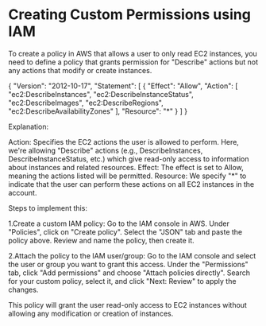 # Creating Custom Permissions using IAM

To create a policy in AWS that allows a user to only read EC2 instances, you need to define a policy that grants permission for "Describe" actions but not any actions that modify or create instances.

{
  "Version": "2012-10-17",
  "Statement": [
    {
      "Effect": "Allow",
      "Action": [
        "ec2:DescribeInstances",
        "ec2:DescribeInstanceStatus",
        "ec2:DescribeImages",
        "ec2:DescribeRegions",
        "ec2:DescribeAvailabilityZones"
      ],
      "Resource": "*"
    }
  ]
}

Explanation:

  Action: Specifies the EC2 actions the user is allowed to perform. Here, we're allowing "Describe" actions (e.g., DescribeInstances, DescribeInstanceStatus, etc.) which give   read-only access to information about instances and related resources.
  Effect: The effect is set to Allow, meaning the actions listed will be permitted.
  Resource: We specify "*" to indicate that the user can perform these actions on all EC2 instances in the account.

Steps to implement this:

   1.Create a custom IAM policy:
        Go to the IAM console in AWS.
        Under "Policies", click on "Create policy".
        Select the "JSON" tab and paste the policy above.
        Review and name the policy, then create it.

   2.Attach the policy to the IAM user/group:
        Go to the IAM console and select the user or group you want to grant this access.
        Under the "Permissions" tab, click "Add permissions" and choose "Attach policies directly".
        Search for your custom policy, select it, and click "Next: Review" to apply the changes.

This policy will grant the user read-only access to EC2 instances without allowing any modification or creation of instances.

